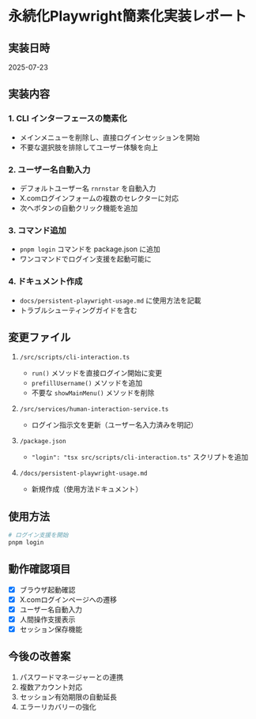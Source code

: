 # 永続化Playwright簡素化実装レポート

## 実装日時
2025-07-23

## 実装内容

### 1. CLI インターフェースの簡素化
- メインメニューを削除し、直接ログインセッションを開始
- 不要な選択肢を排除してユーザー体験を向上

### 2. ユーザー名自動入力
- デフォルトユーザー名 `rnrnstar` を自動入力
- X.comログインフォームの複数のセレクターに対応
- 次へボタンの自動クリック機能を追加

### 3. コマンド追加
- `pnpm login` コマンドを package.json に追加
- ワンコマンドでログイン支援を起動可能に

### 4. ドキュメント作成
- `docs/persistent-playwright-usage.md` に使用方法を記載
- トラブルシューティングガイドを含む

## 変更ファイル

1. `/src/scripts/cli-interaction.ts`
   - `run()` メソッドを直接ログイン開始に変更
   - `prefillUsername()` メソッドを追加
   - 不要な `showMainMenu()` メソッドを削除

2. `/src/services/human-interaction-service.ts`
   - ログイン指示文を更新（ユーザー名入力済みを明記）

3. `/package.json`
   - `"login": "tsx src/scripts/cli-interaction.ts"` スクリプトを追加

4. `/docs/persistent-playwright-usage.md`
   - 新規作成（使用方法ドキュメント）

## 使用方法

```bash
# ログイン支援を開始
pnpm login
```

## 動作確認項目

- [x] ブラウザ起動確認
- [x] X.comログインページへの遷移
- [x] ユーザー名自動入力
- [x] 人間操作支援表示
- [x] セッション保存機能

## 今後の改善案

1. パスワードマネージャーとの連携
2. 複数アカウント対応
3. セッション有効期限の自動延長
4. エラーリカバリーの強化